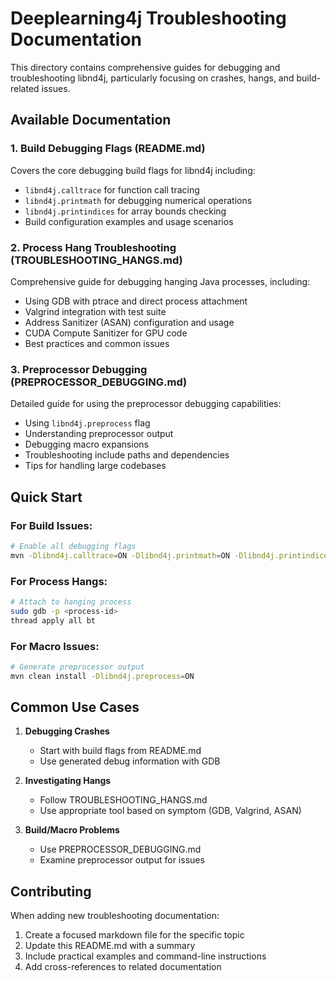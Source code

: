 # Deeplearning4j Troubleshooting Documentation

This directory contains comprehensive guides for debugging and troubleshooting libnd4j, particularly focusing on crashes, hangs, and build-related issues.

## Available Documentation

### 1. Build Debugging Flags (README.md)
Covers the core debugging build flags for libnd4j including:
- `libnd4j.calltrace` for function call tracing
- `libnd4j.printmath` for debugging numerical operations
- `libnd4j.printindices` for array bounds checking
- Build configuration examples and usage scenarios

### 2. Process Hang Troubleshooting (TROUBLESHOOTING_HANGS.md)
Comprehensive guide for debugging hanging Java processes, including:
- Using GDB with ptrace and direct process attachment
- Valgrind integration with test suite
- Address Sanitizer (ASAN) configuration and usage
- CUDA Compute Sanitizer for GPU code
- Best practices and common issues

### 3. Preprocessor Debugging (PREPROCESSOR_DEBUGGING.md)
Detailed guide for using the preprocessor debugging capabilities:
- Using `libnd4j.preprocess` flag
- Understanding preprocessor output
- Debugging macro expansions
- Troubleshooting include paths and dependencies
- Tips for handling large codebases

## Quick Start

### For Build Issues:
```bash
# Enable all debugging flags
mvn -Dlibnd4j.calltrace=ON -Dlibnd4j.printmath=ON -Dlibnd4j.printindices=ON clean install
```

### For Process Hangs:
```bash
# Attach to hanging process
sudo gdb -p <process-id>
thread apply all bt
```

### For Macro Issues:
```bash
# Generate preprocessor output
mvn clean install -Dlibnd4j.preprocess=ON
```

## Common Use Cases

1. **Debugging Crashes**
   - Start with build flags from README.md
   - Use generated debug information with GDB

2. **Investigating Hangs**
   - Follow TROUBLESHOOTING_HANGS.md
   - Use appropriate tool based on symptom (GDB, Valgrind, ASAN)

3. **Build/Macro Problems**
   - Use PREPROCESSOR_DEBUGGING.md
   - Examine preprocessor output for issues

## Contributing

When adding new troubleshooting documentation:
1. Create a focused markdown file for the specific topic
2. Update this README.md with a summary
3. Include practical examples and command-line instructions
4. Add cross-references to related documentation